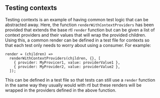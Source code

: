 ## Testing contexts

Testing contexts is an example of having common test logic that can be
abstracted away. Here, the function `renderWithContextProviders` has been
provided that extends the base rtl `render` function but can be given a list
of context providers and their values that will wrap the provided children.
Using this, a common render can be defined in a test file for contexts so that
each test only needs to worry about using a consumer. For example:

```
render = (children) =>
  renderWithContextProviders(children, {}, [
    { provider: MyProvicer1, value: providerValue1 },
    { provider: MyProvider2, value: providerValue2 },
  ]);
```

This can be defined in a test file so that tests can still use a `render`
function in the same way they usually would with rtl but these renders will be
wrapped in the providers defined in the above function.

